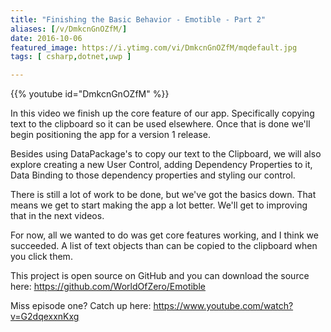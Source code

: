 ```yaml
---
title: "Finishing the Basic Behavior - Emotible - Part 2"
aliases: [/v/DmkcnGnOZfM/]
date: 2016-10-06
featured_image: https://i.ytimg.com/vi/DmkcnGnOZfM/mqdefault.jpg
tags: [ csharp,dotnet,uwp ]

---
```


{{% youtube id="DmkcnGnOZfM" %}}

In this video we finish up the core feature of our app. Specifically copying text to the clipboard so it can be used elsewhere. Once that is done we'll begin positioning the app for a version 1 release.

Besides using DataPackage's to copy our text to the Clipboard, we will also explore creating a new User Control, adding Dependency Properties to it, Data Binding to those dependency properties and styling our control.

There is still a lot of work to be done, but we've got the basics down. That means we get to start making the app a lot better. We'll get to improving that in the next videos.

For now, all we wanted to do was get core features working, and I think we succeeded. A list of text objects than can be copied to the clipboard when you click them.

This project is open source on GitHub and you can download the source here: https://github.com/WorldOfZero/Emotible

Miss episode one? Catch up here: https://www.youtube.com/watch?v=G2dqexxnKxg